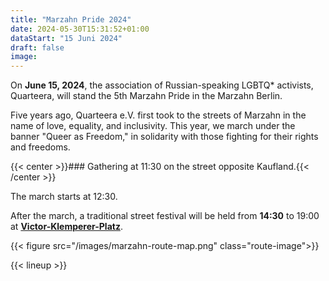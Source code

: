 ```yaml
---
title: "Marzahn Pride 2024"
date: 2024-05-30T15:31:52+01:00
dataStart: "15 Juni 2024"
draft: false
image:
---
```

On **June 15, 2024**, the association of Russian-speaking LGBTQ* activists, Quarteera, will stand the 5th Marzahn Pride in the Marzahn Berlin.

Five years ago, Quarteera e.V. first took to the streets of Marzahn in the name of love, equality, and inclusivity. This year, we march under the banner "Queer as Freedom," in solidarity with those fighting for their rights and freedoms.

{{< center >}}### Gathering at 11:30 on the street opposite Kaufland.{{< /center >}}

The march starts at 12:30.

After the march, a traditional street festival will be held from **14:30** to 19:00 at **[Victor-Klemperer-Platz](https://maps.app.goo.gl/12PfkDRWKR8yqouCA)**.

{{< figure src="/images/marzahn-route-map.png" class="route-image">}}

{{< lineup >}}

